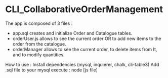 # CLI_CollaborativeOrderManagement

The app is composed of 3 files :
 - app.sql creates and initialize Order and Catalogue tables.
 - orderUser.js allows to see the current order OR to add new items to the order from the catalogue.
 - orderManager allows to see the current order, to delete items from It, and to modify quantities.


How to use :
  Install dependencies (mysql, inquierer, chalk, cli-table3)
  Add .sql file to your mysql
  execute : node [js file] 
 

